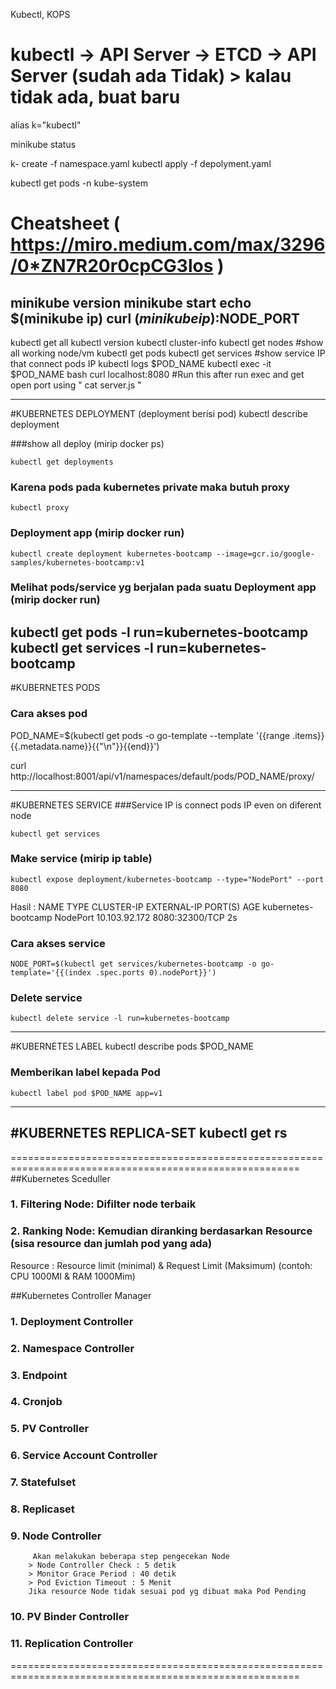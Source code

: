 Kubectl, KOPS 

# kubectl -> API Server -> ETCD -> API Server (sudah ada Tidak) > kalau tidak ada, buat baru

alias  k="kubectl"

minikube status

k- create -f namespace.yaml
kubectl apply -f depolyment.yaml

kubectl get pods -n kube-system
# Cheatsheet ( https://miro.medium.com/max/3296/0*ZN7R20r0cpCG3los )
minikube version
minikube start
echo $(minikube ip)
curl $(minikube ip):$NODE_PORT 
---------------------------------------------------------------------
kubectl get all
kubectl version
kubectl cluster-info
kubectl get nodes  #show all working node/vm
kubectl get pods
kubectl get services #show service IP that connect pods IP 
kubectl logs $POD_NAME
kubectl exec -it $POD_NAME bash
curl localhost:8080 #Run this after run exec and get open port using " cat server.js "

---------------------------------------------------------------------
#KUBERNETES DEPLOYMENT (deployment berisi pod)
kubectl describe deployment

###show all deploy (mirip docker ps)
```
kubectl get deployments 
```
### Karena pods pada kubernetes private maka butuh proxy
```
kubectl proxy 
```
### Deployment app (mirip docker run)
```
kubectl create deployment kubernetes-bootcamp --image=gcr.io/google-samples/kubernetes-bootcamp:v1
```
### Melihat pods/service yg berjalan pada suatu Deployment app (mirip docker run)
kubectl get pods -l run=kubernetes-bootcamp
kubectl get services -l run=kubernetes-bootcamp
---------------------------------------------------------------------
#KUBERNETES PODS

### Cara akses pod
POD_NAME=$(kubectl get pods -o go-template --template '{{range .items}}{{.metadata.name}}{{"\n"}}{{end}}')

curl http://localhost:8001/api/v1/namespaces/default/pods/POD_NAME/proxy/

---------------------------------------------------------------------
#KUBERNETES SERVICE
###Service IP is connect pods IP even on diferent node
```
kubectl get services 
```

### Make service (mirip ip table)
```
kubectl expose deployment/kubernetes-bootcamp --type="NodePort" --port 8080
```
Hasil : 
NAME                  TYPE        CLUSTER-IP      EXTERNAL-IP   PORT(S)          AGE
kubernetes-bootcamp   NodePort    10.103.92.172   <none>        8080:32300/TCP   2s

### Cara akses service
```
NODE_PORT=$(kubectl get services/kubernetes-bootcamp -o go-template='{{(index .spec.ports 0).nodePort}}')
```
### Delete service
```
kubectl delete service -l run=kubernetes-bootcamp
```

---------------------------------------------------------------------
#KUBERNETES LABEL
kubectl describe pods $POD_NAME

### Memberikan label kepada Pod
```
kubectl label pod $POD_NAME app=v1
```
---------------------------------------------------------------------

#KUBERNETES REPLICA-SET
kubectl get rs
---------------------------------------------------------------------


========================================================================================================
##Kubernetes Sceduller 
### 1. Filtering Node: Difilter node terbaik
### 2. Ranking Node: Kemudian diranking  berdasarkan Resource (sisa resource dan jumlah pod yang ada) 
Resource :
 		Resource limit (minimal) & Request Limit (Maksimum) (contoh: CPU 1000MI & RAM 1000Mim)

##Kubernetes Controller Manager
### 1. Deployment Controller
### 2. Namespace Controller
### 3. Endpoint
### 4. Cronjob
### 5. PV Controller
### 6. Service Account Controller
### 7. Statefulset
### 8. Replicaset
### 9. Node Controller
	     Akan melakukan beberapa step pengecekan Node	
		> Node Controller Check : 5 detik
		> Monitor Grace Period : 40 detik
		> Pod Eviction Timeout : 5 Menit
		Jika resource Node tidak sesuai pod yg dibuat maka Pod Pending
### 10. PV Binder Controller
### 11. Replication Controller

========================================================================================================


